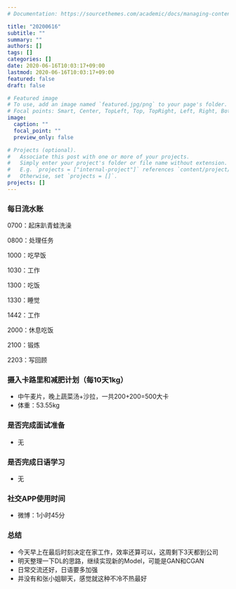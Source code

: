 ```yaml
---
# Documentation: https://sourcethemes.com/academic/docs/managing-content/

title: "20200616"
subtitle: ""
summary: ""
authors: []
tags: []
categories: []
date: 2020-06-16T10:03:17+09:00
lastmod: 2020-06-16T10:03:17+09:00
featured: false
draft: false

# Featured image
# To use, add an image named `featured.jpg/png` to your page's folder.
# Focal points: Smart, Center, TopLeft, Top, TopRight, Left, Right, BottomLeft, Bottom, BottomRight.
image:
  caption: ""
  focal_point: ""
  preview_only: false

# Projects (optional).
#   Associate this post with one or more of your projects.
#   Simply enter your project's folder or file name without extension.
#   E.g. `projects = ["internal-project"]` references `content/project/deep-learning/index.md`.
#   Otherwise, set `projects = []`.
projects: []
---
```


### 每日流水账

0700：起床趴青蛙洗澡

0800：处理任务

1000：吃早饭

1030：工作

1300：吃饭

1330：睡觉

1442：工作

2000：休息吃饭

2100：锻炼

2203：写回顾

### 摄入卡路里和减肥计划（每10天1kg）

- 中午麦片，晚上蔬菜汤+沙拉，一共200+200=500大卡
- 体重：53.55kg

### 是否完成面试准备

- 无

### 是否完成日语学习

- 无

### 社交APP使用时间

- 微博：1小时45分

### 总结

- 今天早上在最后时刻决定在家工作，效率还算可以，这周剩下3天都到公司
- 明天整理一下DL的思路，继续实现新的Model，可能是GAN和CGAN
- 日常交流还好，日语要多加强
- 并没有和张小姐聊天，感觉就这种不冷不热最好

